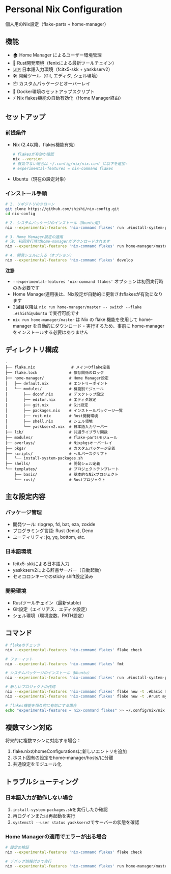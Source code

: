 # Personal Nix Configuration

個人用のNix設定（flake-parts + home-manager）

## 機能

- 🏠 Home Manager によるユーザー環境管理
- 🦀 Rust開発環境（fenixによる最新ツールチェイン）
- 🇯🇵 日本語入力環境（fcitx5-skk + yaskkserv2）
- 🛠️ 開発ツール（Git, エディタ, シェル環境）
- 📦 カスタムパッケージとオーバーレイ
- 🐳 Docker環境のセットアップスクリプト
- ⚡ Nix flakes機能の自動有効化（Home Manager経由）

## セットアップ

### 前提条件

- Nix (2.4以降、flakes機能有効)
  ```bash
  # flakesが有効か確認
  nix --version
  # 有効でない場合は ~/.config/nix/nix.conf に以下を追加:
  # experimental-features = nix-command flakes
  ```
- Ubuntu（現在の設定対象）

### インストール手順

```bash
# 1. リポジトリのクローン
git clone https://github.com/shishi/nix-config.git
cd nix-config

# 2. システムパッケージのインストール（Ubuntu用）
nix --experimental-features 'nix-command flakes' run .#install-system-packages

# 3. Home Manager設定の適用
# 注: 初回実行時はhome-managerがダウンロードされます
nix --experimental-features 'nix-command flakes' run home-manager/master -- switch --flake .#shishi@ubuntu

# 4. 開発シェルに入る（オプション）
nix --experimental-features 'nix-command flakes' develop
```

**注意**: 
- `--experimental-features 'nix-command flakes'` オプションは初回実行時のみ必要です
- Home Manager適用後は、Nix設定が自動的に更新されflakesが有効になります
- 2回目以降は `nix run home-manager/master -- switch --flake .#shishi@ubuntu` で実行可能です
- `nix run home-manager/master` は Nix の flake 機能を使用して home-manager を自動的にダウンロード・実行するため、事前に home-manager をインストールする必要はありません

## ディレクトリ構成

```
.
├── flake.nix                # メインのflake定義
├── flake.lock              # 依存関係のロック
├── home-manager/           # Home Manager設定
│   ├── default.nix         # エントリーポイント
│   └── modules/            # 機能別モジュール
│       ├── dconf.nix       # デスクトップ設定
│       ├── editor.nix      # エディタ設定
│       ├── git.nix         # Git設定
│       ├── packages.nix    # インストールパッケージ一覧
│       ├── rust.nix        # Rust開発環境
│       ├── shell.nix       # シェル環境
│       └── yaskkserv2.nix  # 日本語入力サーバー
├── lib/                    # 共通ライブラリ関数
├── modules/                # flake-partsモジュール
├── overlays/               # Nixpkgsオーバーレイ
├── pkgs/                   # カスタムパッケージ定義
├── scripts/                # ヘルパースクリプト
│   └── install-system-packages.sh
├── shells/                 # 開発シェル定義
└── templates/              # プロジェクトテンプレート
    ├── basic/              # 基本的なNixプロジェクト
    └── rust/               # Rustプロジェクト
```

## 主な設定内容

### パッケージ管理
- 開発ツール: ripgrep, fd, bat, eza, zoxide
- プログラミング言語: Rust (fenix), Deno
- ユーティリティ: jq, yq, bottom, etc.

### 日本語環境
- fcitx5-skkによる日本語入力
- yaskkserv2による辞書サーバー（自動起動）
- セミコロンキーでのsticky shift設定済み

### 開発環境
- Rustツールチェイン（最新stable）
- Git設定（エイリアス、エディタ設定）
- シェル環境（環境変数、PATH設定）

## コマンド

```bash
# flakeのチェック
nix --experimental-features 'nix-command flakes' flake check

# フォーマット
nix --experimental-features 'nix-command flakes' fmt

# システムパッケージのインストール（Ubuntu）
nix --experimental-features 'nix-command flakes' run .#install-system-packages

# 新しいプロジェクトの作成
nix --experimental-features 'nix-command flakes' flake new -t .#basic my-project
nix --experimental-features 'nix-command flakes' flake new -t .#rust my-rust-project

# flakes機能を恒久的に有効にする場合
echo "experimental-features = nix-command flakes" >> ~/.config/nix/nix.conf
```

## 複数マシン対応

将来的に複数マシンに対応する場合：
1. flake.nixのhomeConfigurationsに新しいエントリを追加
2. ホスト固有の設定をhome-manager/hosts/に分離
3. 共通設定をモジュール化

## トラブルシューティング

### 日本語入力が動作しない場合
1. `install-system-packages.sh`を実行したか確認
2. 再ログインまたは再起動を実行
3. `systemctl --user status yaskkserv2`でサーバーの状態を確認

### Home Managerの適用でエラーが出る場合
```bash
# 設定の検証
nix --experimental-features 'nix-command flakes' flake check

# デバッグ情報付きで実行
nix --experimental-features 'nix-command flakes' run home-manager/master -- switch --flake .#shishi@ubuntu --show-trace
```
